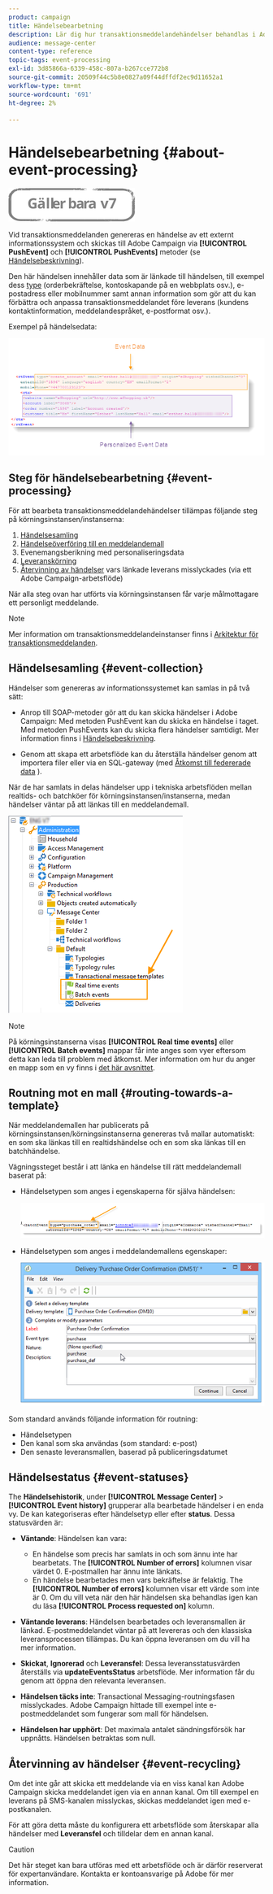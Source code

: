 ```yaml
---
product: campaign
title: Händelsebearbetning
description: Lär dig hur transaktionsmeddelandehändelser behandlas i Adobe Campaign Classic.
audience: message-center
content-type: reference
topic-tags: event-processing
exl-id: 3d85866a-6339-458c-807a-b267cce772b8
source-git-commit: 20509f44c5b8e0827a09f44dffdf2ec9d11652a1
workflow-type: tm+mt
source-wordcount: '691'
ht-degree: 2%

---
```


# Händelsebearbetning {#about-event-processing}

![](../../assets/v7-only.svg)

Vid transaktionsmeddelanden genereras en händelse av ett externt informationssystem och skickas till Adobe Campaign via **[!UICONTROL PushEvent]** och **[!UICONTROL PushEvents]** metoder (se [Händelsebeskrivning](../../message-center/using/event-description.md)).

Den här händelsen innehåller data som är länkade till händelsen, till exempel dess [type](../../message-center/using/creating-event-types.md) (orderbekräftelse, kontoskapande på en webbplats osv.), e-postadress eller mobilnummer samt annan information som gör att du kan förbättra och anpassa transaktionsmeddelandet före leverans (kundens kontaktinformation, meddelandespråket, e-postformat osv.).

Exempel på händelsedata:

![](assets/messagecenter_events_request_001.png)

## Steg för händelsebearbetning {#event-processing}

För att bearbeta transaktionsmeddelandehändelser tillämpas följande steg på körningsinstansen/instanserna:

1. [Händelsesamling](#event-collection)
1. [Händelseöverföring till en meddelandemall](#routing-towards-a-template)
1. Evenemangsberikning med personaliseringsdata
1. [Leveranskörning](../../message-center/using/delivery-execution.md)
1. [Återvinning av händelser](#event-recycling) vars länkade leverans misslyckades (via ett Adobe Campaign-arbetsflöde)

När alla steg ovan har utförts via körningsinstansen får varje målmottagare ett personligt meddelande.

>[!NOTE]
>
>Mer information om transaktionsmeddelandeinstanser finns i [Arkitektur för transaktionsmeddelanden](../../message-center/using/transactional-messaging-architecture.md).


## Händelsesamling {#event-collection}

Händelser som genereras av informationssystemet kan samlas in på två sätt:

* Anrop till SOAP-metoder gör att du kan skicka händelser i Adobe Campaign: Med metoden PushEvent kan du skicka en händelse i taget. Med metoden PushEvents kan du skicka flera händelser samtidigt. Mer information finns i [Händelsebeskrivning](../../message-center/using/event-description.md).

* Genom att skapa ett arbetsflöde kan du återställa händelser genom att importera filer eller via en SQL-gateway (med [Åtkomst till federerade data](../../installation/using/about-fda.md) ).

När de har samlats in delas händelser upp i tekniska arbetsflöden mellan realtids- och batchköer för körningsinstansen/instanserna, medan händelser väntar på att länkas till en meddelandemall.

![](assets/messagecenter_events_queues_001.png)

>[!NOTE]
>
>På körningsinstanserna visas **[!UICONTROL Real time events]** eller **[!UICONTROL Batch events]** mappar får inte anges som vyer eftersom detta kan leda till problem med åtkomst. Mer information om hur du anger en mapp som en vy finns i [det här avsnittet](../../platform/using/access-management-folders.md).

## Routning mot en mall {#routing-towards-a-template}

När meddelandemallen har publicerats på körningsinstansen/körningsinstanserna genereras två mallar automatiskt: en som ska länkas till en realtidshändelse och en som ska länkas till en batchhändelse.

Vägningssteget består i att länka en händelse till rätt meddelandemall baserat på:

* Händelsetypen som anges i egenskaperna för själva händelsen:

   ![](assets/messagecenter_event_type_001.png)

* Händelsetypen som anges i meddelandemallens egenskaper:

   ![](assets/messagecenter_event_type_002.png)

Som standard används följande information för routning:

* Händelsetypen
* Den kanal som ska användas (som standard: e-post)
* Den senaste leveransmallen, baserad på publiceringsdatumet

## Händelsestatus {#event-statuses}

The **Händelsehistorik**, under **[!UICONTROL Message Center]** > **[!UICONTROL Event history]** grupperar alla bearbetade händelser i en enda vy. De kan kategoriseras efter händelsetyp eller efter **status**. Dessa statusvärden är:

* **Väntande**: Händelsen kan vara:

   * En händelse som precis har samlats in och som ännu inte har bearbetats. The **[!UICONTROL Number of errors]** kolumnen visar värdet 0. E-postmallen har ännu inte länkats.
   * En händelse bearbetades men vars bekräftelse är felaktig. The **[!UICONTROL Number of errors]** kolumnen visar ett värde som inte är 0. Om du vill veta när den här händelsen ska behandlas igen kan du läsa **[!UICONTROL Process requested on]** kolumn.

* **Väntande leverans**: Händelsen bearbetades och leveransmallen är länkad. E-postmeddelandet väntar på att levereras och den klassiska leveransprocessen tillämpas. Du kan öppna leveransen om du vill ha mer information.
* **Skickat**, **Ignorerad** och **Leveransfel**: Dessa leveransstatusvärden återställs via **updateEventsStatus** arbetsflöde. Mer information får du genom att öppna den relevanta leveransen.
* **Händelsen täcks inte**: Transactional Messaging-routningsfasen misslyckades. Adobe Campaign hittade till exempel inte e-postmeddelandet som fungerar som mall för händelsen.
* **Händelsen har upphört**: Det maximala antalet sändningsförsök har uppnåtts. Händelsen betraktas som null.

## Återvinning av händelser {#event-recycling}

Om det inte går att skicka ett meddelande via en viss kanal kan Adobe Campaign skicka meddelandet igen via en annan kanal. Om till exempel en leverans på SMS-kanalen misslyckas, skickas meddelandet igen med e-postkanalen.

För att göra detta måste du konfigurera ett arbetsflöde som återskapar alla händelser med **Leveransfel** och tilldelar dem en annan kanal.

>[!CAUTION]
>
>Det här steget kan bara utföras med ett arbetsflöde och är därför reserverat för expertanvändare. Kontakta er kontoansvarige på Adobe för mer information.